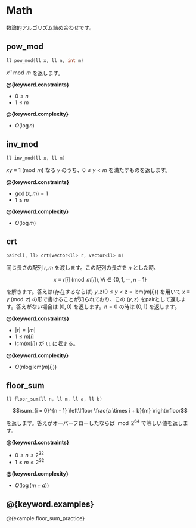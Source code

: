 # Math

数論的アルゴリズム詰め合わせです。

## pow_mod

```cpp
ll pow_mod(ll x, ll n, int m)
```

$x^n \bmod m$ を返します。

**@{keyword.constraints}**

- $0 \le n$
- $1 \le m$

**@{keyword.complexity}**

- $O(\log n)$

## inv_mod

```cpp
ll inv_mod(ll x, ll m)
```

$xy \equiv 1 \pmod m$ なる $y$ のうち、$0 \le y < m$ を満たすものを返します。

**@{keyword.constraints}**

- $\gcd(x, m) = 1$
- $1 \leq m$

**@{keyword.complexity}**

- $O(\log m)$

## crt

```cpp
pair<ll, ll> crt(vector<ll> r, vector<ll> m)
```

同じ長さの配列 $r, m$ を渡します。この配列の長さを $n$ とした時、

$$x \equiv r[i] \pmod{m[i]}, \forall i \in \lbrace 0,1,\cdots, n - 1 \rbrace$$

を解きます。答えは(存在するならば) $y, z (0 \leq y < z = \mathrm{lcm}(m[i]))$ を用いて $x \equiv y \pmod z$ の形で書けることが知られており、この $(y, z)$ をpairとして返します。答えがない場合は $(0, 0)$ を返します。$n=0$ の時は $(0, 1)$ を返します。

**@{keyword.constraints}**

- $|r| = |m|$
- $1 \le m[i]$
- $\mathrm{lcm}(m[i])$ が `ll` に収まる。

**@{keyword.complexity}**

- $O(n \log{\mathrm{lcm}(m[i])})$

## floor_sum

```cpp
ll floor_sum(ll n, ll m, ll a, ll b)
```

$$\sum_{i = 0}^{n - 1} \left\lfloor \frac{a \times i + b}{m} \right\rfloor$$

を返します。答えがオーバーフローしたならば $\bmod 2^{\mathrm{64}}$ で等しい値を返します。


**@{keyword.constraints}**

- $0 \leq n \leq 2^{32}$
- $1 \leq m \leq 2^{32}$

**@{keyword.complexity}**

- $O(\log{(m+a)})$

## @{keyword.examples}

@{example.floor_sum_practice}
